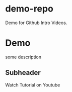 # demo-repo
 Demo for Github Intro Videos.
# Demo
some description
## Subheader
Watch Tutorial on Youtube
